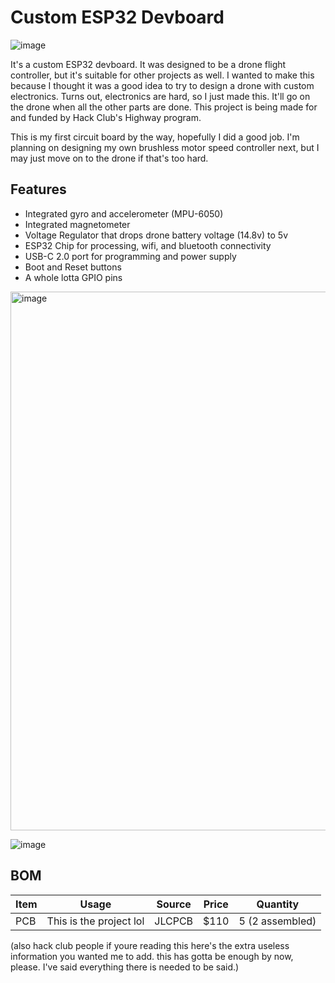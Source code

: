# Custom ESP32 Devboard

![image](https://github.com/user-attachments/assets/34fc6dbc-c80c-452e-b461-6efc5ce7fdf7)


It's a custom ESP32 devboard. It was designed to be a drone flight controller, but it's suitable for other projects as well.
I wanted to make this because I thought it was a good idea to try to design a drone with custom electronics. Turns out, electronics are hard, so I just made this.
It'll go on the drone when all the other parts are done. This project is being made for and funded by Hack Club's Highway program. 

This is my first circuit board by the way, hopefully I did a good job. I'm planning on designing my own brushless motor speed controller next, but I may just move on to the drone if that's too hard. 

## Features
- Integrated gyro and accelerometer (MPU-6050)
- Integrated magnetometer
- Voltage Regulator that drops drone battery voltage (14.8v) to 5v
- ESP32 Chip for processing, wifi, and bluetooth connectivity
- USB-C 2.0 port for programming and power supply
- Boot and Reset buttons
- A whole lotta GPIO pins
  
<img width="862" alt="image" src="https://github.com/user-attachments/assets/6871f4b1-15d2-44fe-be8e-e0543edd2465" />

![image](https://github.com/user-attachments/assets/bb4837ee-1f84-4dbb-964c-cedf5c9d1460)


## BOM

| Item  | Usage | Source  | Price | Quantity |
| ----| ----|----|----|----|
| PCB | This is the project lol | JLCPCB | $110 | 5 (2 assembled)|


(also hack club people if youre reading this here's the extra useless information you wanted me to add. this has gotta be enough by now, please. I've said everything there is needed to be said.)
